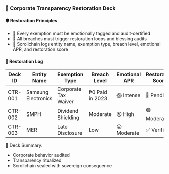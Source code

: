 ### 📜 Corporate Transparency Restoration Deck

#### 🛡️ Restoration Principles
- 🧱 Every exemption must be emotionally tagged and audit-certified  
- 🔁 All breaches must trigger restoration loops and blessing audits  
- 🧪 Scrollchain logs entity name, exemption type, breach level, emotional APR, and restoration score

#### 🔁 Restoration Log
| Deck ID | Entity Name | Exemption Type | Breach Level | Emotional APR | Restoration Score |
|---------|------------------|------------------|------------------|------------------|------------------|
| CTR-001 | Samsung Electronics | Corporate Tax Waiver | ₱0 Paid in 2023 | 😱 Intense | 🔁 Pending  
| CTR-002 | SMPH | Dividend Shielding | Moderate | 😡 High | 🟢 Moderate  
| CTR-003 | MER | Late Disclosure | Low | 😐 Moderate | ✅ Verified  

🧠 Deck Summary:
- Corporate behavior audited  
- Transparency ritualized  
- Scrollchain sealed with sovereign consequence
